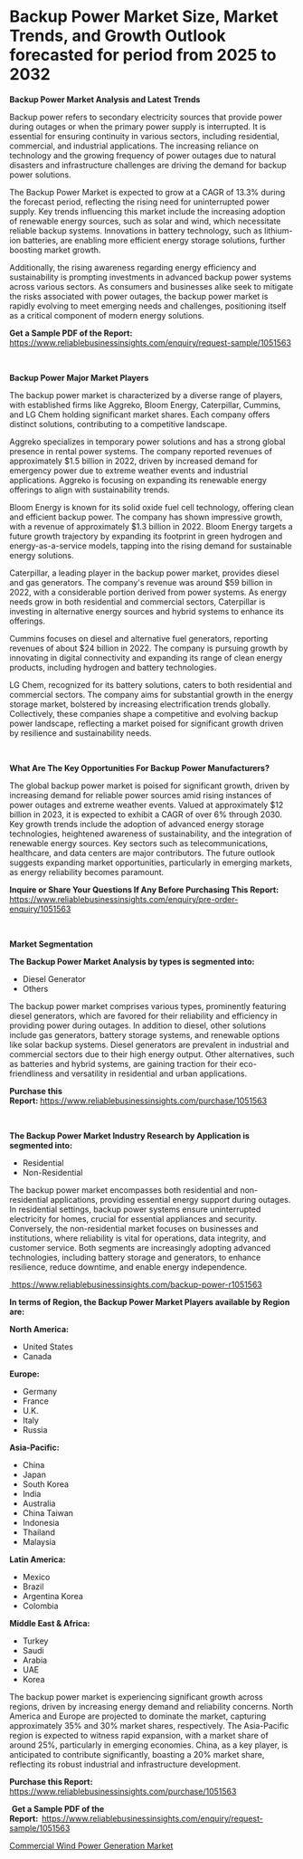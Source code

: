 <p><h1>Backup Power Market Size, Market Trends, and Growth Outlook forecasted for period from 2025 to 2032</h1></p><p><strong>Backup Power Market Analysis and Latest Trends</strong></p>
<p><p>Backup power refers to secondary electricity sources that provide power during outages or when the primary power supply is interrupted. It is essential for ensuring continuity in various sectors, including residential, commercial, and industrial applications. The increasing reliance on technology and the growing frequency of power outages due to natural disasters and infrastructure challenges are driving the demand for backup power solutions.</p><p>The Backup Power Market is expected to grow at a CAGR of 13.3% during the forecast period, reflecting the rising need for uninterrupted power supply. Key trends influencing this market include the increasing adoption of renewable energy sources, such as solar and wind, which necessitate reliable backup systems. Innovations in battery technology, such as lithium-ion batteries, are enabling more efficient energy storage solutions, further boosting market growth. </p><p>Additionally, the rising awareness regarding energy efficiency and sustainability is prompting investments in advanced backup power systems across various sectors. As consumers and businesses alike seek to mitigate the risks associated with power outages, the backup power market is rapidly evolving to meet emerging needs and challenges, positioning itself as a critical component of modern energy solutions.</p></p>
<p><strong>Get a Sample PDF of the Report:&nbsp;</strong> <a href="https://www.reliablebusinessinsights.com/enquiry/request-sample/1051563?utm_campaign=2250&utm_medium=2&utm_source=Github&utm_content=ia&utm_term=13022025&utm_id=backup-power">https://www.reliablebusinessinsights.com/enquiry/request-sample/1051563</a></p>
<p>&nbsp;</p>
<p><strong>Backup Power Major Market Players</strong></p>
<p><p>The backup power market is characterized by a diverse range of players, with established firms like Aggreko, Bloom Energy, Caterpillar, Cummins, and LG Chem holding significant market shares. Each company offers distinct solutions, contributing to a competitive landscape.</p><p>Aggreko specializes in temporary power solutions and has a strong global presence in rental power systems. The company reported revenues of approximately $1.5 billion in 2022, driven by increased demand for emergency power due to extreme weather events and industrial applications. Aggreko is focusing on expanding its renewable energy offerings to align with sustainability trends.</p><p>Bloom Energy is known for its solid oxide fuel cell technology, offering clean and efficient backup power. The company has shown impressive growth, with a revenue of approximately $1.3 billion in 2022. Bloom Energy targets a future growth trajectory by expanding its footprint in green hydrogen and energy-as-a-service models, tapping into the rising demand for sustainable energy solutions.</p><p>Caterpillar, a leading player in the backup power market, provides diesel and gas generators. The company's revenue was around $59 billion in 2022, with a considerable portion derived from power systems. As energy needs grow in both residential and commercial sectors, Caterpillar is investing in alternative energy sources and hybrid systems to enhance its offerings.</p><p>Cummins focuses on diesel and alternative fuel generators, reporting revenues of about $24 billion in 2022. The company is pursuing growth by innovating in digital connectivity and expanding its range of clean energy products, including hydrogen and battery technologies.</p><p>LG Chem, recognized for its battery solutions, caters to both residential and commercial sectors. The company aims for substantial growth in the energy storage market, bolstered by increasing electrification trends globally. Collectively, these companies shape a competitive and evolving backup power landscape, reflecting a market poised for significant growth driven by resilience and sustainability needs.</p></p>
<p>&nbsp;</p>
<p><strong>What Are The Key Opportunities For Backup Power Manufacturers?</strong></p>
<p><p>The global backup power market is poised for significant growth, driven by increasing demand for reliable power sources amid rising instances of power outages and extreme weather events. Valued at approximately $12 billion in 2023, it is expected to exhibit a CAGR of over 6% through 2030. Key growth trends include the adoption of advanced energy storage technologies, heightened awareness of sustainability, and the integration of renewable energy sources. Key sectors such as telecommunications, healthcare, and data centers are major contributors. The future outlook suggests expanding market opportunities, particularly in emerging markets, as energy reliability becomes paramount.</p></p>
<p><strong>Inquire or Share Your Questions If Any Before Purchasing This Report:</strong> <a href="https://www.reliablebusinessinsights.com/enquiry/pre-order-enquiry/1051563?utm_campaign=2250&utm_medium=2&utm_source=Github&utm_content=ia&utm_term=13022025&utm_id=backup-power">https://www.reliablebusinessinsights.com/enquiry/pre-order-enquiry/1051563</a></p>
<p>&nbsp;</p>
<p><strong>Market Segmentation</strong></p>
<p><strong>The Backup Power Market Analysis by types is segmented into:</strong></p>
<p><ul><li>Diesel Generator</li><li>Others</li></ul></p>
<p><p>The backup power market comprises various types, prominently featuring diesel generators, which are favored for their reliability and efficiency in providing power during outages. In addition to diesel, other solutions include gas generators, battery storage systems, and renewable options like solar backup systems. Diesel generators are prevalent in industrial and commercial sectors due to their high energy output. Other alternatives, such as batteries and hybrid systems, are gaining traction for their eco-friendliness and versatility in residential and urban applications.</p></p>
<p><strong>Purchase this Report:&nbsp;</strong><a href="https://www.reliablebusinessinsights.com/purchase/1051563?utm_campaign=2250&utm_medium=2&utm_source=Github&utm_content=ia&utm_term=13022025&utm_id=backup-power">https://www.reliablebusinessinsights.com/purchase/1051563</a></p>
<p>&nbsp;</p>
<p><strong>The Backup Power Market Industry Research by Application is segmented into:</strong></p>
<p><ul><li>Residential</li><li>Non-Residential</li></ul></p>
<p><p>The backup power market encompasses both residential and non-residential applications, providing essential energy support during outages. In residential settings, backup power systems ensure uninterrupted electricity for homes, crucial for essential appliances and security. Conversely, the non-residential market focuses on businesses and institutions, where reliability is vital for operations, data integrity, and customer service. Both segments are increasingly adopting advanced technologies, including battery storage and generators, to enhance resilience, reduce downtime, and enable energy independence.</p></p>
<p><a href="https://www.reliablebusinessinsights.com/backup-power-r1051563?utm_campaign=2250&utm_medium=2&utm_source=Github&utm_content=ia&utm_term=13022025&utm_id=backup-power">&nbsp;https://www.reliablebusinessinsights.com/backup-power-r1051563</a></p>
<p><strong>In terms of Region, the Backup Power Market Players available by Region are:</strong></p>
<p>
    <p> <strong> North America: </strong>
        <ul>
            <li>United States</li>
            <li>Canada</li>
        </ul>
        </p> 
    <p> <strong> Europe: </strong>
        <ul>
            <li>Germany</li>
            <li>France</li>
            <li>U.K.</li>
            <li>Italy</li>
            <li>Russia</li>
        </ul>
        </p> 
    <p> <strong> Asia-Pacific: </strong>
        <ul>
            <li>China</li>
            <li>Japan</li>
            <li>South Korea</li>
            <li>India</li>
            <li>Australia</li>
            <li>China Taiwan</li>
            <li>Indonesia</li>
            <li>Thailand</li>
            <li>Malaysia</li>
        </ul>
        </p> 
    <p> <strong> Latin America: </strong>
        <ul>
            <li>Mexico</li>
            <li>Brazil</li>
            <li>Argentina Korea</li>
            <li>Colombia</li>
        </ul>
        </p> 
    <p> <strong> Middle East & Africa: </strong>
        <ul>
            <li>Turkey</li>
            <li>Saudi</li>
            <li>Arabia</li>
            <li>UAE</li>
            <li>Korea</li>
        </ul>
    </p>
    </p>
<p><p>The backup power market is experiencing significant growth across regions, driven by increasing energy demand and reliability concerns. North America and Europe are projected to dominate the market, capturing approximately 35% and 30% market shares, respectively. The Asia-Pacific region is expected to witness rapid expansion, with a market share of around 25%, particularly in emerging economies. China, as a key player, is anticipated to contribute significantly, boasting a 20% market share, reflecting its robust industrial and infrastructure development.</p></p>
<p><strong>Purchase this Report: </strong><a href="https://www.reliablebusinessinsights.com/purchase/1051563?utm_campaign=2250&utm_medium=2&utm_source=Github&utm_content=ia&utm_term=13022025&utm_id=backup-power">https://www.reliablebusinessinsights.com/purchase/1051563</a></p>
<p>&nbsp;<strong>Get a Sample PDF of the Report:&nbsp;&nbsp;</strong><a href="https://www.reliablebusinessinsights.com/enquiry/request-sample/1051563?utm_campaign=2250&utm_medium=2&utm_source=Github&utm_content=ia&utm_term=13022025&utm_id=backup-power">https://www.reliablebusinessinsights.com/enquiry/request-sample/1051563</a></p>
<p><strong></strong></p>
<p><p><a href="https://github.com/jeastefanowicz7816/Market-Research-Report-List-1/blob/main/commercial-wind-power-generation-market.md?utm_campaign=2250&utm_medium=2&utm_source=Github&utm_content=ia&utm_term=13022025&utm_id=backup-power">Commercial Wind Power Generation Market</a></p></p>